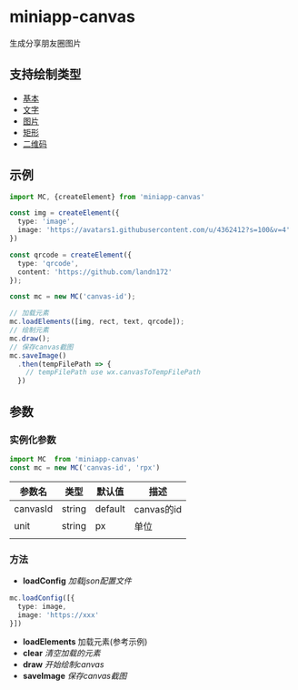 # miniapp-canvas

生成分享朋友圈图片

## 支持绘制类型

* [基本](elements/base.md)
* [文字](elements/text.md)
* [图片](elements/image.md)
* [矩形](elements/rect.md)
* [二维码](elements/qrcode.md)

## 示例

```ts
import MC, {createElement} from 'miniapp-canvas'

const img = createElement({
  type: 'image',
  image: 'https://avatars1.githubusercontent.com/u/4362412?s=100&v=4'
})

const qrcode = createElement({
  type: 'qrcode',
  content: 'https://github.com/landn172'
});

const mc = new MC('canvas-id');

// 加载元素
mc.loadElements([img, rect, text, qrcode]);
// 绘制元素
mc.draw();
// 保存canvas截图
mc.saveImage()
  .then(tempFilePath => {
    // tempFilePath use wx.canvasToTempFilePath
  })
```

## 参数

### 实例化参数

```ts
import MC  from 'miniapp-canvas'
const mc = new MC('canvas-id', 'rpx')
```

| 参数名   | 类型   | 默认值  | 描述       |
| -------- | ------ | ------- | ---------- |
| canvasId | string | default | canvas的id |
| unit     | string | px      | 单位       |
|          |        |         |            |

### 方法

* **loadConfig**  *加载json配置文件*

```ts
mc.loadConfig([{
  type: image,
  image: 'https://xxx'
}])
```

* **loadElements** 加载元素(参考示例)
* **clear** *清空加载的元素*
* **draw** *开始绘制canvas*
* **saveImage**  *保存canvas截图*